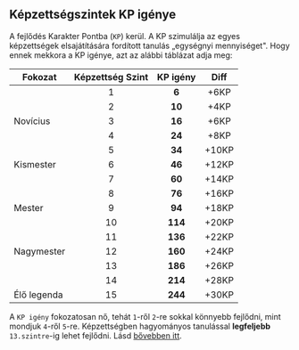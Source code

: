 ## Képzettségszintek KP igénye

A fejlődés Karakter Pontba (`KP`) kerül. A KP szimulálja az egyes képzettségek elsajátítására fordított tanulás „egységnyi mennyiséget". Hogy ennek mekkora a KP igénye, azt az alábbi táblázat adja meg:

| Fokozat     | Képzettség Szint | **KP igény** | Diff  |
| ----------- | :--------------: | :----------: | :---: |
|             |        1         |    **6**     | +6KP  |
|             |        2         |    **10**    | +4KP  |
| Novícius    |        3         |    **16**    | +6KP  |
|             |        4         |    **24**    | +8KP  |
|             |        5         |    **34**    | +10KP |
| Kismester   |        6         |    **46**    | +12KP |
|             |        7         |    **60**    | +14KP |
|             |        8         |    **76**    | +16KP |
| Mester      |        9         |    **94**    | +18KP |
|             |        10        |   **114**    | +20KP |
|             |        11        |   **136**    | +22KP |
| Nagymester  |        12        |   **160**    | +24KP |
|             |        13        |   **186**    | +26KP |
|             |        14        |   **214**    | +28KP |
| Élő legenda |        15        |   **244**    | +30KP |

A `KP igény` fokozatosan nő, tehát `1`-ről `2`-re sokkal könnyebb fejlődni, mint mondjuk `4`-ről `5`-re. Képzettségben hagyományos tanulással **legfeljebb** `13.szintre`-ig lehet fejlődni. Lásd [bővebben itt](034_kepzettsegek_fejlesztese.md#a-14-%C3%A9s-15-k%C3%A9pzetts%C3%A9gszint).
